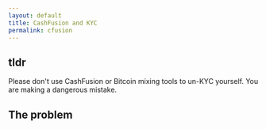 ```yaml
---
layout: default
title: CashFusion and KYC
permalink: cfusion
---
```


## tldr

Please don't use CashFusion or Bitcoin mixing tools to un-KYC yourself. 
You are making a dangerous mistake.

## The problem
